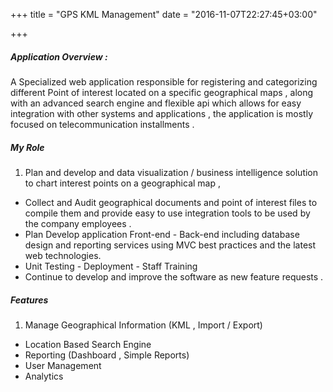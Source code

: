 +++
title = "GPS KML Management"
date = "2016-11-07T22:27:45+03:00"

+++

##### Application Overview :

A Specialized web application responsible for registering and categorizing different Point of interest located on a specific geographical maps , along with an advanced search engine and flexible api which allows for easy integration with other systems and applications , the application is mostly focused on telecommunication installments .

##### My Role

1. Plan and develop and data visualization / business intelligence solution to chart interest points on a geographical map ,
* Collect and Audit geographical documents and point of interest files to compile them and provide easy to use integration tools to be used by the company employees .
* Plan Develop application Front-end - Back-end including database design and reporting services using MVC best practices and the latest web technologies.
* Unit Testing - Deployment - Staff Training
* Continue to develop and improve the software as new feature requests .

##### Features
1. Manage Geographical Information (KML , Import / Export)
* Location Based Search Engine
* Reporting (Dashboard , Simple Reports)
* User Management
* Analytics
